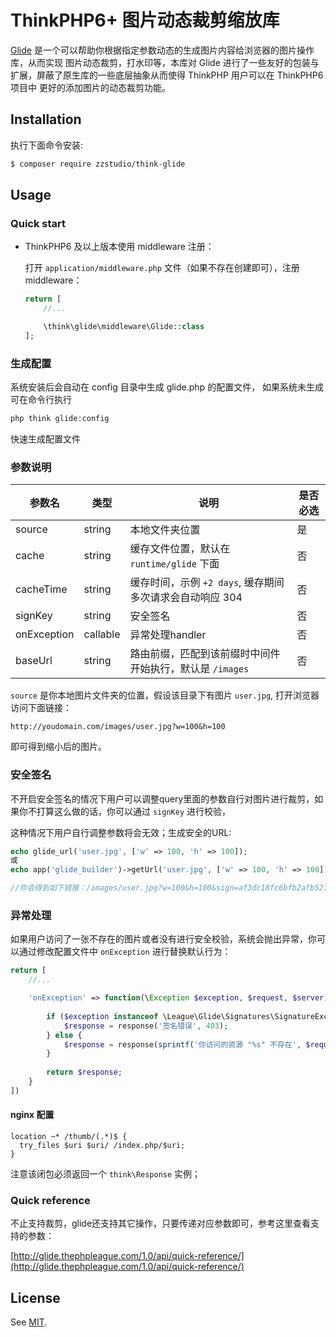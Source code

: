 # ThinkPHP6+ 图片动态裁剪缩放库

[Glide](https://github.com/thephpleague/glide) 是一个可以帮助你根据指定参数动态的生成图片内容给浏览器的图片操作库，从而实现
图片动态裁剪，打水印等，本库对 Glide 进行了一些友好的包装与扩展，屏蔽了原生库的一些底层抽象从而使得 ThinkPHP 用户可以在 ThinkPHP6 项目中
更好的添加图片的动态裁剪功能。

## Installation

执行下面命令安装:

```bash
$ composer require zzstudio/think-glide
```

## Usage

### Quick start

- ThinkPHP6 及以上版本使用 middleware 注册：

    打开 `application/middleware.php` 文件（如果不存在创建即可），注册 middleware：
    
    ```php
    return [
        //...
    
        \think\glide\middleware\Glide::class
    ];
    ```

### 生成配置

系统安装后会自动在 config 目录中生成 glide.php 的配置文件，
如果系统未生成可在命令行执行

```php
php think glide:config 
```

快速生成配置文件

### 参数说明

| 参数名 | 类型 | 说明 | 是否必选 |
| --- | --- | --- | --- |
| source | string | 本地文件夹位置 | 是 |
| cache| string | 缓存文件位置，默认在 `runtime/glide` 下面| 否 |
| cacheTime| string | 缓存时间，示例 `+2 days`, 缓存期间多次请求会自动响应 304| 否 |
| signKey | string | 安全签名 | 否 | 
| onException | callable | 异常处理handler | 否 | 
| baseUrl | string | 路由前缀，匹配到该前缀时中间件开始执行，默认是 `/images` | 否 | 

`source` 是你本地图片文件夹的位置，假设该目录下有图片 `user.jpg`, 打开浏览器访问下面链接：
 
```
http://youdomain.com/images/user.jpg?w=100&h=100
```
即可得到缩小后的图片。

### 安全签名

不开启安全签名的情况下用户可以调整query里面的参数自行对图片进行裁剪，如果你不打算这么做的话，你可以通过
`signKey` 进行校验，

这种情况下用户自行调整参数将会无效；生成安全的URL:

```php
echo glide_url('user.jpg', ['w' => 100, 'h' => 100]);
或
echo app('glide_builder')->getUrl('user.jpg', ['w' => 100, 'h' => 100]);

//你会得到如下链接：/images/user.jpg?w=100&h=100&sign=af3dc18fc6bfb2afb521e587c348b904
```

### 异常处理

如果用户访问了一张不存在的图片或者没有进行安全校验，系统会抛出异常，你可以通过修改配置文件中 `onException` 进行替换默认行为：

```php
return [
    //...

    'onException' => function(\Exception $exception, $request, $server){
    
        if ($exception instanceof \League\Glide\Signatures\SignatureException) {
            $response = response('签名错误', 403);
        } else {
            $response = response(sprintf('你访问的资源 "%s" 不存在', $request->path()), 404);
        }
        
        return $response;
    }
])
```

#### nginx 配置
```
location ~* /thumb/(.*)$ {
  try_files $uri $uri/ /index.php/$uri;
}
```

注意该闭包必须返回一个 `think\Response` 实例；

### Quick reference

不止支持裁剪，glide还支持其它操作，只要传递对应参数即可，参考这里查看支持的参数：

[http://glide.thephpleague.com/1.0/api/quick-reference/](http://glide.thephpleague.com/1.0/api/quick-reference/)  

## License

See [MIT](https://opensource.org/licenses/MIT).
